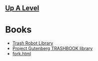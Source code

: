 ## [Up A Level](../)

# Books

 - [Trash Robot Library](trashrobot/)
 - [Project Gutenberg TRASHBOOK library](gutenberg/)
 - [fork.html](fork.html)